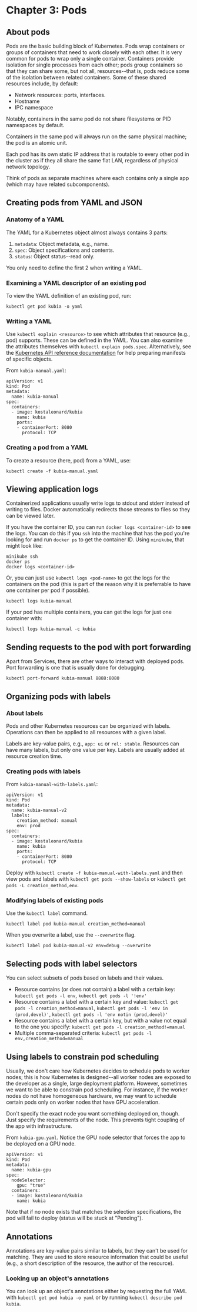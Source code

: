 # Chapter 3: Pods

## About pods

Pods are the basic building block of Kubernetes. Pods wrap containers or groups of containers that need to work closely with each other. It is very common for pods to wrap only a single container. Containers provide isolation for single processes from each other; pods group containers so that they can share some, but not all, resources--that is, pods reduce some of the isolation between related containers. Some of these shared resources include, by default:

* Network resources: ports, interfaces.
* Hostname
* IPC namespace

Notably, containers in the same pod do not share filesystems or PID namespaces by default.

Containers in the same pod will always run on the same physical machine; the pod is an atomic unit.

Each pod has its own static IP address that is routable to every other pod in the cluster as if they all share the same flat LAN, regardless of physical network topology.

Think of pods as separate machines where each contains only a single app (which may have related subcomponents).

## Creating pods from YAML and JSON

### Anatomy of a YAML

The YAML for a Kubernetes object almost always contains 3 parts:

1. `metadata`: Object metadata, e.g., name.
1. `spec`: Object specifications and contents.
1. `status`: Object status--read only.

You only need to define the first 2 when writing a YAML.

### Examining a YAML descriptor of an existing pod

To view the YAML definition of an existing pod, run:

```
kubectl get pod kubia -o yaml
```

### Writing a YAML

Use `kubectl explain <resource>` to see which attributes that resource (e.g., pod) supports. These can be defined in the YAML. You can also examine the attributes themselves with `kubectl explain pods.spec`. Alternatively, see the [Kubernetes API reference documentation](https://kubernetes.io/docs/concepts/overview/kubernetes-api/) for help preparing manifests of specific objects.

From `kubia-manual.yaml`:

```
apiVersion: v1
kind: Pod
metadata:
  name: kubia-manual
spec:
  containers:
  - image: kostaleonard/kubia
    name: kubia
    ports:
    - containerPort: 8080
      protocol: TCP
```

### Creating a pod from a YAML

To create a resource (here, pod) from a YAML, use:

```
kubectl create -f kubia-manual.yaml
```

## Viewing application logs

Containerized applications usually write logs to stdout and stderr instead of writing to files. Docker automatically redirects those streams to files so they can be viewed later.

If you have the container ID, you can run `docker logs <container-id>` to see the logs. You can do this if you `ssh` into the machine that has the pod you're looking for and run `docker ps` to get the container ID. Using `minikube`, that might look like:

```
minikube ssh
docker ps
docker logs <container-id>
```

Or, you can just use `kubectl logs <pod-name>` to get the logs for the containers on the pod (this is part of the reason why it is preferrable to have one container per pod if possible).

```
kubectl logs kubia-manual
```

If your pod has multiple containers, you can get the logs for just one container with:

```
kubectl logs kubia-manual -c kubia
```

## Sending requests to the pod with port  forwarding

Apart from Services, there are other ways to interact with deployed pods. Port forwarding is one that is usually done for debugging.

```
kubectl port-forward kubia-manual 8888:8080
```

## Organizing pods with labels

### About labels

Pods and other Kubernetes resources can be organized with labels. Operations can then be applied to all resources with a given label.

Labels are key-value pairs, e.g., `app: ui` or `rel: stable`. Resources can have many labels, but only one value per key. Labels are usually added at resource creation time.

### Creating pods with labels

From `kubia-manual-with-labels.yaml`:

```
apiVersion: v1
kind: Pod
metadata:
  name: kubia-manual-v2
  labels:
    creation_method: manual
    env: prod
spec:
  containers:
  - image: kostaleonard/kubia
    name: kubia
    ports:
    - containerPort: 8080
      protocol: TCP
```

Deploy with `kubectl create -f kubia-manual-with-labels.yaml` and then view pods and labels with `kubectl get pods --show-labels` or `kubectl get pods -L creation_method,env`.

### Modifying labels of existing pods

Use the `kubectl label` command.

```
kubectl label pod kubia-manual creation_method=manual
```

When you overwrite a label, use the `--overwrite` flag.

```
kubectl label pod kubia-manual-v2 env=debug --overwrite
```

## Selecting pods with label selectors

You can select subsets of pods based on labels and their values.

* Resource contains (or does not contain) a label with a certain key: `kubectl get pods -l env`, `kubectl get pods -l '!env'`
* Resource contains a label with a certain key and value: `kubectl get pods -l creation_method=manual`, `kubectl get pods -l 'env in (prod,devel)'`, `kubectl get pods -l 'env notin (prod,devel)'`
* Resource contains a label with a  certain key, but with a value not equal to the one you specify: `kubectl get pods -l creation_method!=manual`
* Multiple comma-separated criteria: `kubectl get pods -l env,creation_method=manual`

## Using labels to constrain pod scheduling

Usually, we don't care how Kubernetes decides to schedule pods to worker nodes; this is how Kubernetes is designed--all worker nodes are exposed to the developer as a single, large deployment platform. However, sometimes we want to be able to constrain pod scheduling. For instance, if the worker nodes do not have homogeneous hardware, we may want to schedule certain pods only on worker nodes that have GPU acceleration.

Don't specify the exact node you want something deployed on, though. Just specify the requirements of the node. This prevents tight coupling of the app with infrastructure.

From `kubia-gpu.yaml`. Notice the GPU node selector that forces the app to be deployed on a GPU node.

```
apiVersion: v1
kind: Pod
metadata:
  name: kubia-gpu
spec:
  nodeSelector:
    gpu: "true"
  containers:
  - image: kostaleonard/kubia
    name: kubia
```

Note that if no node exists that matches the selection specifications, the pod will fail to deploy (status will be stuck at "Pending").

## Annotations

Annotations are key-value pairs similar to labels, but they can't be used for matching. They are used to store resource information that could be useful (e.g., a short description of the resource, the author of the resource).

### Looking up an object's annotations

You can look up an object's annotations either by requesting the full YAML with `kubectl get pod kubia -o yaml` or by running `kubectl describe pod kubia`.
